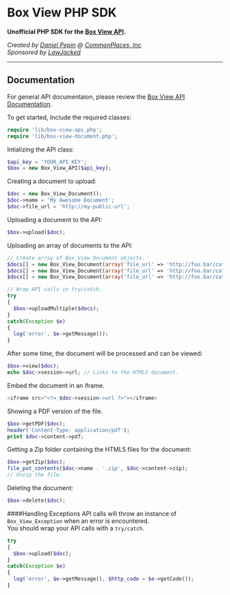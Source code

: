 Box View PHP SDK
================
**Unofficial PHP SDK for the [Box View API](https://developers.box.com/view).**


*Created by [Daniel Pepin](http://danieljpepin.com) @ 
[CommonPlaces, Inc](http://commonplaces.com)*  
*Sponsored by [LawJacked](http://www.jurify.com)*

- - -

Documentation
-------------
For general API documentaion, please review the [Box View API Documentation](https://developers.box.com/view).


To get started,
Include the required classes:
```php
require 'lib/box-view-api.php';
require 'lib/box-view-document.php';
```

Intializing the API class:
```php
$api_key = 'YOUR_API_KEY';
$box = new Box_View_API($api_key);
```

Creating a document to upload:
```php
$doc = new Box_View_Document();
$doc->name = 'My Awesome Document';
$doc->file_url = 'http://my-public-url';
```

Uploading a document to the API:
```php
$box->upload($doc);
```

Uploading an array of documents to the API:
```php
// Create array of Box_View_Document objects.
$docs[] = new Box_View_Document(array('file_url' => 'http://foo.bar/cat1.png'));
$docs[] = new Box_View_Document(array('file_url' => 'http://foo.bar/cat2.png'));
$docs[] = new Box_View_Document(array('file_url' => 'http://foo.bar/cat3.png'));

// Wrap API calls in try/catch.
try
{
  $box->uploadMultiple($docs);
}
catch(Exception $e)
{
  log('error', $e->getMessage());
}
```

After some time, the document will be processed and can be viewed:
```php
$box->view($doc);
echo $doc->session->url; // Links to the HTML5 document.
```

Embed the document in an iframe.
```php
<iframe src="<?= $doc->session->url ?>"></iframe>
```

Showing a PDF version of the file.
```php
$box->getPDF($doc);
header('Content-Type: application/pdf');
print $doc->content->pdf;
```

Getting a Zip folder containing the HTML5 files for the document:
```php
$box->getZip($doc);
file_put_contents($doc->name . '.zip', $doc->content->zip);
// Unzip the file.
```

Deleting the document:
```php
$box->delete($doc);
```

####Handling Exceptions
API calls will throw an instance of `Box_View_Exception` when an error is encountered.  
You should wrap your API calls with a `try/catch`.
```php
try
{
  $box->upload($doc);
}
catch(Exception $e)
{
  log('error', $e->getMessage(), $http_code = $e->getCode());
}
```